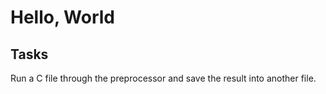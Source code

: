 # Hello, World

## Tasks

Run a C file through the preprocessor and save the result into another file.
